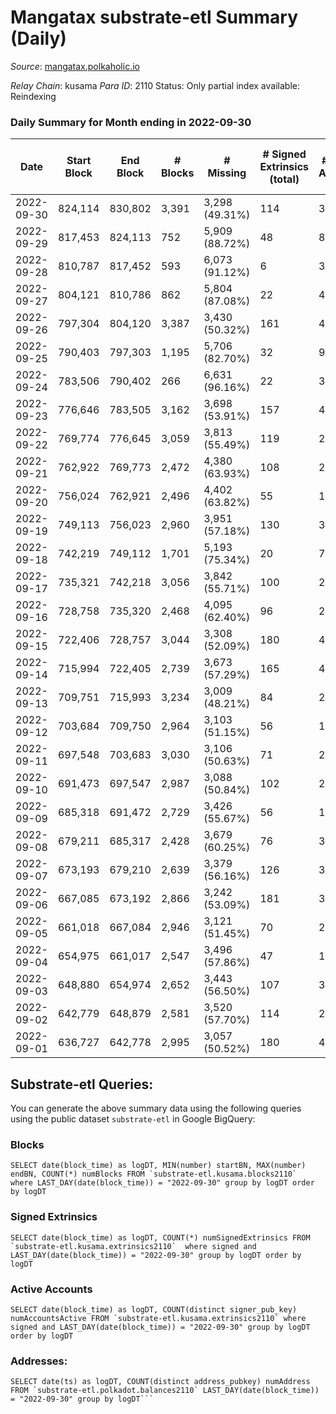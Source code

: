 # Mangatax substrate-etl Summary (Daily)

_Source_: [mangatax.polkaholic.io](https://mangatax.polkaholic.io)

*Relay Chain*: kusama
*Para ID*: 2110
Status: Only partial index available: Reindexing


### Daily Summary for Month ending in 2022-09-30


| Date | Start Block | End Block | # Blocks | # Missing | # Signed Extrinsics (total) | # Active Accounts | # Addresses with Balances | # Events | # Transfers | # XCM Transfers In | # XCM Transfers Out |
| ---- | ----------- | --------- | -------- | --------- | --------------------------- | ----------------- | ------------------------- | -------- | ----------- | ------------------ | ------------------- |
| 2022-09-30 | 824,114 | 830,802 | 3,391 | 3,298 (49.31%) | 114 | 33 | 1,339 | 7,018 |   | 13 ($1,072.61) | 8 ($1,470.35) |
| 2022-09-29 | 817,453 | 824,113 | 752 | 5,909 (88.72%) | 48 | 8 |  | 1,623 |   | 24 ($1,142.74) | 1  |
| 2022-09-28 | 810,787 | 817,452 | 593 | 6,073 (91.12%) | 6 | 3 |  | 1,195 | 1  | 26 ($21,768.09) |   |
| 2022-09-27 | 804,121 | 810,786 | 862 | 5,804 (87.08%) | 22 | 4 |  | 1,749 |   | 14 ($560.57) |   |
| 2022-09-26 | 797,304 | 804,120 | 3,387 | 3,430 (50.32%) | 161 | 46 |  | 7,091 | 1  | 23 ($129.31) | 19 ($12,320.67) |
| 2022-09-25 | 790,403 | 797,303 | 1,195 | 5,706 (82.70%) | 32 | 9 |  | 2,507 |   | 14 ($1,230.13) | 1 ($6.01) |
| 2022-09-24 | 783,506 | 790,402 | 266 | 6,631 (96.16%) | 22 | 3 |  | 594 |   | 15 ($719.55) |   |
| 2022-09-23 | 776,646 | 783,505 | 3,162 | 3,698 (53.91%) | 157 | 44 |  | 6,547 | 3  | 13 ($670.63) | 1  |
| 2022-09-22 | 769,774 | 776,645 | 3,059 | 3,813 (55.49%) | 119 | 29 |  | 6,337 | 1  | 16 ($2,096.48) | 1  |
| 2022-09-21 | 762,922 | 769,773 | 2,472 | 4,380 (63.93%) | 108 | 27 |  | 5,115 | 1  | 11 ($935.53) |   |
| 2022-09-20 | 756,024 | 762,921 | 2,496 | 4,402 (63.82%) | 55 | 19 |  | 5,107 |   | 14 ($281.23) |   |
| 2022-09-19 | 749,113 | 756,023 | 2,960 | 3,951 (57.18%) | 130 | 32 |  | 6,172 |   | 17 ($602.87) |   |
| 2022-09-18 | 742,219 | 749,112 | 1,701 | 5,193 (75.34%) | 20 | 7 |  | 3,596 |   | 7 ($224.58) |   |
| 2022-09-17 | 735,321 | 742,218 | 3,056 | 3,842 (55.71%) | 100 | 27 |  | 6,306 |   | 9 ($180.24) | 1 ($69.90) |
| 2022-09-16 | 728,758 | 735,320 | 2,468 | 4,095 (62.40%) | 96 | 22 |  | 5,043 |   | 15 ($726.44) |   |
| 2022-09-15 | 722,406 | 728,757 | 3,044 | 3,308 (52.09%) | 180 | 42 |  | 6,491 | 1  | 32 ($3,514.26) | 1 ($10.55) |
| 2022-09-14 | 715,994 | 722,405 | 2,739 | 3,673 (57.29%) | 165 | 43 |  | 5,794 |   | 32 ($2,017.73) |   |
| 2022-09-13 | 709,751 | 715,993 | 3,234 | 3,009 (48.21%) | 84 | 27 |  | 6,603 |   | 8 ($171.62) |   |
| 2022-09-12 | 703,684 | 709,750 | 2,964 | 3,103 (51.15%) | 56 | 19 |  | 6,093 |   | 4 ($10.75) |   |
| 2022-09-11 | 697,548 | 703,683 | 3,030 | 3,106 (50.63%) | 71 | 25 |  | 6,224 |   | 10 ($506.08) |   |
| 2022-09-10 | 691,473 | 697,547 | 2,987 | 3,088 (50.84%) | 102 | 28 |  | 6,233 |   | 8 ($137.86) |   |
| 2022-09-09 | 685,318 | 691,472 | 2,729 | 3,426 (55.67%) | 56 | 18 |  | 5,578 | 1  | 7 ($41.77) |   |
| 2022-09-08 | 679,211 | 685,317 | 2,428 | 3,679 (60.25%) | 76 | 30 |  | 5,045 |   | 15 ($4,970.14) | 1 ($92.76) |
| 2022-09-07 | 673,193 | 679,210 | 2,639 | 3,379 (56.16%) | 126 | 34 |  | 5,527 | 1  | 7 ($279.11) |   |
| 2022-09-06 | 667,085 | 673,192 | 2,866 | 3,242 (53.09%) | 181 | 37 |  | 6,061 | 4  | 7 ($1,605.49) |   |
| 2022-09-05 | 661,018 | 667,084 | 2,946 | 3,121 (51.45%) | 70 | 26 |  | 6,132 |   | 10 ($266.93) |   |
| 2022-09-04 | 654,975 | 661,017 | 2,547 | 3,496 (57.86%) | 47 | 14 |  | 5,279 |   | 5 ($71.58) |   |
| 2022-09-03 | 648,880 | 654,974 | 2,652 | 3,443 (56.50%) | 107 | 31 |  | 5,579 |   | 17 ($3,803.86) |   |
| 2022-09-02 | 642,779 | 648,879 | 2,581 | 3,520 (57.70%) | 114 | 25 |  | 5,391 |   | 23 ($353.06) | 1 ($73.77) |
| 2022-09-01 | 636,727 | 642,778 | 2,995 | 3,057 (50.52%) | 180 | 48 |  | 6,270 | 2  | 30 ($833.66) |   |

## Substrate-etl Queries:
You can generate the above summary data using the following queries using the public dataset `substrate-etl` in Google BigQuery:


### Blocks
```
SELECT date(block_time) as logDT, MIN(number) startBN, MAX(number) endBN, COUNT(*) numBlocks FROM `substrate-etl.kusama.blocks2110`  where LAST_DAY(date(block_time)) = "2022-09-30" group by logDT order by logDT
```


### Signed Extrinsics
```
SELECT date(block_time) as logDT, COUNT(*) numSignedExtrinsics FROM `substrate-etl.kusama.extrinsics2110`  where signed and LAST_DAY(date(block_time)) = "2022-09-30" group by logDT order by logDT
```


### Active Accounts
```
SELECT date(block_time) as logDT, COUNT(distinct signer_pub_key) numAccountsActive FROM `substrate-etl.kusama.extrinsics2110` where signed and LAST_DAY(date(block_time)) = "2022-09-30" group by logDT order by logDT
```


### Addresses:
```
SELECT date(ts) as logDT, COUNT(distinct address_pubkey) numAddress FROM `substrate-etl.polkadot.balances2110` LAST_DAY(date(block_time)) = "2022-09-30" group by logDT```


